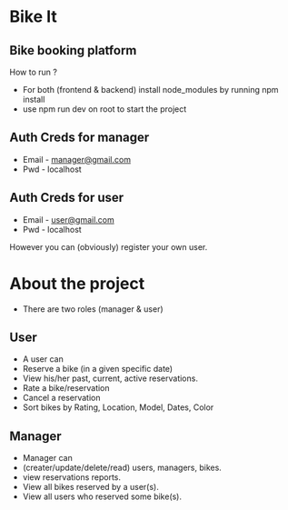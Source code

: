 # Bike It
## Bike booking platform

How to run ?
- For both (frontend & backend) install node_modules by running npm install
- use npm run dev on root to start the project

## Auth Creds for manager

- Email - manager@gmail.com
- Pwd - localhost

## Auth Creds for user
- Email - user@gmail.com
- Pwd - localhost

However you can (obviously) register your own user.


# About the project
- There are two roles (manager & user)


## User

- A user can 
- Reserve a bike (in a given specific date)
- View his/her past, current, active reservations.
- Rate a bike/reservation
- Cancel a reservation
- Sort bikes by Rating, Location, Model, Dates, Color
## Manager

- Manager can 
- (creater/update/delete/read) users, managers, bikes.
- view reservations reports.
- View all bikes reserved by a user(s).
- View all users who reserved some bike(s).